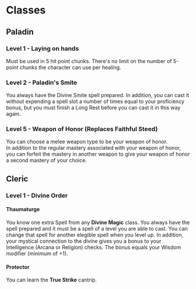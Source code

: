 # Classes

## Paladin  

### Level 1 - Laying on hands  

Must be used in 5 hit point chunks. There's no limit on the number of 5-point chunks the character can use per healing.

### Level 2 - Paladin's Smite  

You always have the Divine Smite spell prepared. In addition, you can cast it without expending a spell slot a number of times equal to your proficiency bonus, but you must finish a Long Rest before you can cast it in this way again.  

### Level 5 - Weapon of Honor (Replaces Faithful Steed)  

You can choose a melee weapon type to be your weapon of honor.  
In addition to the regular mastery associated with your weapon of honor, you can forfeit the mastery in another weapon to give your weapon of honor a second mastery of your choice.  

## Cleric  

### Level 1 - Divine Order

#### Thaumaturge

You know one extra Spell from any **Divine Magic** class. You always have the spell prepared and it must be a spell of a level you are able to cast. You can change that spell for another elegible spell when you level up. In addition, your mystical connection to the divine gives you a bonus to your Intelligence (Arcana or Religion) checks. The bonus equals your Wisdom modifier (minimum of +1).  

#### Protector

You can learn the **True Strike** cantrip.

